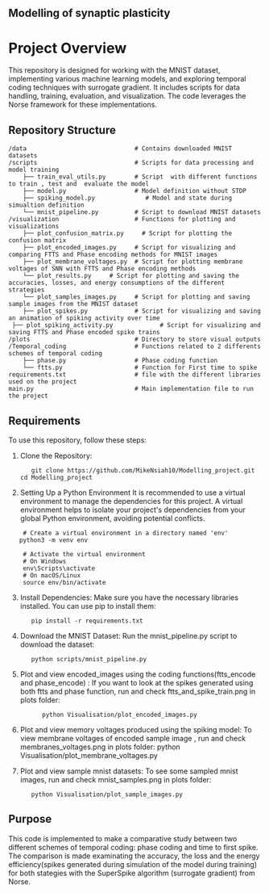 ## Modelling of synaptic plasticity 

# Project Overview

This repository is designed for working with the MNIST dataset, implementing various machine learning models, and exploring temporal coding techniques with surrogate gradient. It includes scripts for data handling, training, evaluation, and visualization. The code leverages the Norse framework for these implementations.


## Repository Structure
```
/data                              # Contains downloaded MNIST datasets
/scripts                           # Scripts for data processing and model training
    ├── train_eval_utils.py        # Script  with different functions to train , test and  evaluate the model 
    ├── model.py                   # Model definition without STDP
    ├── spiking_model.py              # Model and state during simualtion definition
    └── mnist_pipeline.py          # Script to download MNIST datasets
/visualization                     # Functions for plotting and visualizations
    ├── plot_confusion_matrix.py     # Script for plotting the confusion matrix
    ├── plot_encoded_images.py     # Script for visualizing and comparing FTTS and Phase encoding methods for MNIST images
    ├── plot_membrane_voltages.py  # Script for plotting membrane voltages of SNN with FTTS and Phase encoding methods
    └── plot_results.py     # Script for plotting and saving the accuracies, losses, and energy consumptions of the different strategies
    └── plot_samples_images.py     # Script for plotting and saving sample images from the MNIST dataset
    ├── plot_spikes.py             # Script for visualizing and saving an animation of spiking activity over time
 ├── plot_spiking_activity.py             # Script for visualizing and saving FTTS and Phase encoded spike trains
/plots                             # Directory to store visual outputs 
/Temporal_coding                   # Functions related to 2 differents schemes of temporal coding
    ├── phase.py                   # Phase coding function
    └── ftts.py                    # Function for First time to spike 
requirements.txt                   # file with the different libraries used on the project
main.py                            # Main implementation file to run the project
```
## Requirements

To use this repository, follow these steps:

1. Clone the Repository:
   ```
      git clone https://github.com/MikeNsiah10/Modelling_project.git
   cd Modelling_project
   ```

2. Setting Up a Python Environment
It is recommended to use a virtual environment to manage the dependencies for this project. A virtual environment helps to isolate your project's dependencies from your global Python environment, avoiding potential conflicts.
```
    # Create a virtual environment in a directory named 'env'
   python3 -m venv env

    # Activate the virtual environment
    # On Windows
    env\Scripts\activate
    # On macOS/Linux
    source env/bin/activate
```
   
3. Install Dependencies:
   Make sure you have the necessary libraries installed. You can use pip to install them:
   ```
      pip install -r requirements.txt
   ```
   

4. Download the MNIST Dataset:
   Run the mnist_pipeline.py script to download the dataset:
   ```
      python scripts/mnist_pipeline.py
   ```

5. Plot and view encoded_images using the coding functions(ftts_encode and phase_encode) :
   If you want to look at the spikes generated using both ftts and phase function, run and check ftts_and_spike_train.png in plots folder:
   ```
         python Visualisation/plot_encoded_images.py
   ```

6. Plot and view memory voltages produced using the spiking model:
   To view membrane voltages of encoded sample image , run and check membranes_voltages.png in plots folder:
         python Visualisation/plot_membrane_voltages.py
   

6. Plot and view sample mnist datasets:
   To see some sampled mnist images, run and check mnist_samples.png in plots folder:
   ```
      python Visualisation/plot_sample_images.py
   ```
## Purpose
This code is implemented to make a comparative study between two different schemes of temporal coding: phase coding and time to first spike. The comparison is made examinating the accuracy, the loss and the energy efficiency(spikes generated during simulation of the model during training) for both stategies with the SuperSpike algorithm (surrogate gradient) from Norse.
